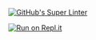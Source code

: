 [![GitHub's Super Linter](https://github.com/ICD20-Digital-Tech-LoganC/Unit1-04-HTML-CSS/workflows/GitHub's%20Super%20Linter/badge.svg)](https://github.com/ICD20-Digital-Tech-LoganC/Unit1-04-HTML-CSS/actions)


[![Run on Repl.it](https://repl.it/badge/github/ICD20-Digital-Tech-LoganC/Unit1-04-HTML-CSS)](https://repl.it/github/ICD20-Digital-Tech-LoganC/Unit1-04-HTML-CSS)